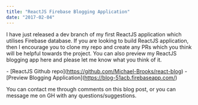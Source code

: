 ```yaml
---
title: "ReactJS Firebase Blogging Application"
date: "2017-02-04"
---
```


I have just released a dev branch of my first ReactJS application which utilises Firebase database. If you are looking to build ReactJS application, then I encourage you to clone my repo and create any PRs which you think will be helpful towards the project. You can also preview my ReactJS blogging app here and please let me know what you think of it.

\- \[ReactJS Github repo\](https://github.com/Michael-Brooks/react-blog) - \[Preview Blogging Application\](https://blog-51acb.firebaseapp.com/)

You can contact me through comments on this blog post, or you can message me on GH with any questions/suggestions.
